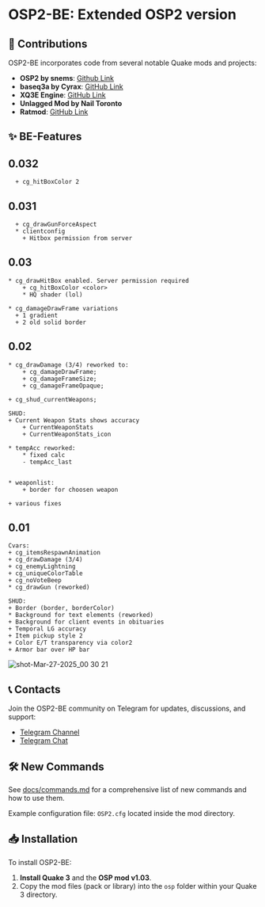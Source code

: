 # OSP2-BE: Extended OSP2 version

## 🔧 Contributions

OSP2-BE incorporates code from several notable Quake mods and projects:
- **OSP2 by snems**: [Github Link](https://github.com/snems/OSP2)
- **baseq3a by Cyrax**: [GitHub Link](https://github.com/ec-/baseq3a)
- **XQ3E Engine**: [GitHub Link](https://github.com/xq3e/engine)
- **Unlagged Mod by Nail Toronto**
- **Ratmod**: [GitHub Link](https://github.com/rdntcntrl/ratoa_gamecode)

## ✨ BE-Features
## 0.032
```
  + cg_hitBoxColor 2
```
## 0.031
```
  + cg_drawGunForceAspect
  * clientconfig
    + Hitbox permission from server
```
## 0.03
```
* cg_drawHitBox enabled. Server permission required
    + cg_hitBoxColor <color>
    * HQ shader (lol)

* cg_damageDrawFrame variations
  + 1 gradient
  + 2 old solid border
```
## 0.02
```
* cg_drawDamage (3/4) reworked to:
    + cg_damageDrawFrame;
    + cg_damageFrameSize;
    + cg_damageFrameOpaque;

+ cg_shud_currentWeapons;

SHUD:
+ Current Weapon Stats shows accuracy
    + CurrentWeaponStats
    + CurrentWeaponStats_icon

* tempAcc reworked:
    * fixed calc
    - tempAcc_last
    

* weaponlist:
    + border for choosen weapon

+ various fixes
```
## 0.01
```
Cvars:
+ cg_itemsRespawnAnimation
+ cg_drawDamage (3/4)
+ cg_enemyLightning
+ cg_uniqueColorTable
+ cg_noVoteBeep
* cg_drawGun (reworked)

SHUD:
+ Border (border, borderColor)
* Background for text elements (reworked)
+ Background for client events in obituaries
+ Temporal LG accuracy
+ Item pickup style 2
+ Color E/T transparency via color2
+ Armor bar over HP bar
```
![shot-Mar-27-2025_00 30 21](https://github.com/user-attachments/assets/11e8a2cf-8ef6-4984-a427-5af8ac9de650)


## 📞 Contacts

Join the OSP2-BE community on Telegram for updates, discussions, and support:
- [Telegram Channel](https://t.me/q3osp2)
- [Telegram Chat](https://t.me/q3_osp2)

## 🛠 New Commands

See [docs/commands.md](docs/commands.md) for a comprehensive list of new commands and how to use them.

Example configuration file: `OSP2.cfg` located inside the mod directory.

## 📥 Installation

To install OSP2-BE:

1. **Install Quake 3** and the **OSP mod v1.03**.
2. Copy the mod files (pack or library) into the `osp` folder within your Quake 3 directory.
